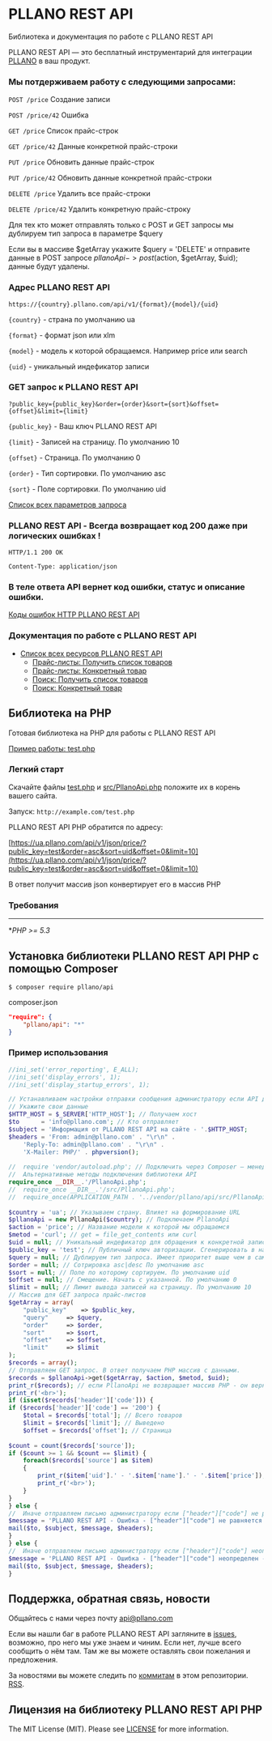 # PLLANO REST API

Библиотека и документация по работе с PLLANO REST API

PLLANO REST API — это бесплатный инструментарий для интеграции [PLLANO](https://ua.pllano.com/) в ваш продукт.

<a name="general"></a>

### Мы потдерживаем работу с следующими запросами:

`POST /price` Создание записи 

`POST /price/42` Ошибка

`GET /price` Список прайс-строк

`GET /price/42` Данные конкретной прайс-строки

`PUT /price` Обновить данные прайс-строк

`PUT /price/42` Обновить данные конкретной прайс-строки

`DELETE /price` Удалить все прайс-строки

`DELETE /price/42` Удалить конкретную прайс-строку

Для тех кто может отправлять только с POST и GET запросы мы дублируем тип запроса в параметре $query

Если вы в массиве $getArray укажите $query = 'DELETE' и отправите данные в POST запросе $pllanoApi->post($action, $getArray, $uid); данные будут удалены.

### Адрес PLLANO REST API

`https://{country}.pllano.com/api/v1/{format}/{model}/{uid}`

`{country}` - страна по умолчанию ua

`{format}` - формат json или xlm

`{model}` - модель к которой обращаемся. Например price или search

`{uid}` - уникальный индефикатор записи

### GET запрос к PLLANO REST API

`?public_key={public_key}&order={order}&sort={sort}&offset={offset}&limit={limit}`

`{public_key}` - Ваш ключ PLLANO REST API

`{limit}` - Записей на страницу. По умолчанию 10

`{offset}` - Страница. По умолчанию 0

`{order}` - Тип сортировки. По умолчанию asc

`{sort}` - Поле сортировки. По умолчанию uid

[Список всех параметров запроса](docs/query.md)

### PLLANO REST API - Всегда возвращает код 200 даже при логических ошибках !

`HTTP/1.1 200 OK`

`Content-Type: application/json`

### В теле ответа API вернет код ошибки, статус и описание ошибки.

[Коды ошибок HTTP PLLANO REST API](errors.md)

### Документация по работе с PLLANO REST API
* [Список всех ресурсов PLLANO REST API](docs/query.md)
	* [Прайс-листы: Получить список товаров](docs/price.md)
	* [Прайс-листы: Конкретный товар](docs/price.md#item)
	* [Поиск: Получить список товаров](docs/search.md)
	* [Поиск: Конкретный товар](docs/search.md#item)

<a name="php"></a>
## Библиотека на PHP

Готовая библиотека на PHP для работы с PLLANO REST API

[Пример работы: test.php](test.php)

### Легкий старт

Скачайте файлы [test.php](test.php) и [src/PllanoApi.php](src/PllanoApi.php) положите их в корень вашего сайта.

Запуск: `http://example.com/test.php`

PLLANO REST API PHP обратится по адресу:

[https://ua.pllano.com/api/v1/json/price/?public_key=test&order=asc&sort=uid&offset=0&limit=10](https://ua.pllano.com/api/v1/json/price/?public_key=test&order=asc&sort=uid&offset=0&limit=10)

В ответ получит массив json конвертирует его в массив PHP

<a name="composer"></a>
### Требования
-------
 **PHP >= 5.3*

Установка библиотеки PLLANO REST API PHP с помощью Composer
-------

```
$ composer require pllano/api
```

composer.json

``` json
"require": {
	"pllano/api": "*"
}
```
<a name="test"></a>
### Пример использования

``` php
//ini_set('error_reporting', E_ALL);
//ini_set('display_errors', 1);
//ini_set('display_startup_errors', 1);

// Устанавливаем настройки отправки сообщения администратору если API даст ошибку
// Укажите свои данные
$HTTP_HOST = $_SERVER['HTTP_HOST']; // Получаем хост
$to      = 'info@pllano.com'; // Кто отправляет
$subject = 'Информация от PLLANO REST API на сайте - '.$HTTP_HOST;
$headers = 'From: admin@pllano.com' . "\r\n" .
    'Reply-To: admin@pllano.com' . "\r\n" .
    'X-Mailer: PHP/' . phpversion();
	
//	require 'vendor/autoload.php'; // Подключить через Composer — менеджер зависимостей для PHP
//	Альтернативные методы подключения библиотеки API
require_once __DIR__.'/PllanoApi.php';
//	require_once __DIR__.'/src/PllanoApi.php';
//	require_once(APPLICATION_PATH . '../vendor/pllano/api/src/PllanoApi.php');
	
$country = 'ua'; // Указываем страну. Влияет на формирование URL
$pllanoApi = new PllanoApi($country); // Подключаем PllanoApi
$action = 'price'; // Название модели к которой мы обращаемся
$metod = 'curl'; // get = file_get_contents или curl
$uid = null; // Уникальный индефикатор для обращения к конкретной записи (Например по конкретному заказу). Если пусто выводим список.
$public_key = 'test'; // Публичный ключ авторизации. Сгенерировать в настройках API каждого магазина. По умолчанию test для настройки API
$query = null; // Дублируем тип запроса. Имеет приоритет выше чем в самом запросе.
$order = null; // Сотрировка asc|desc По умолчанию asc
$sort = null; // Поле по которому сортируем. По умолчанию uid
$offset = null; // Смещение. Начать с указанной. По умолчанию 0
$limit = null; // Лимит вывода записей на страницу. По умолчанию 10
// Массив для GET запроса прайс-листов
$getArray = array(
	"public_key"	=> $public_key,
	"query"		=> $query,
	"order"		=> $order,
	"sort"		=> $sort,
	"offset"	=> $offset,
	"limit"		=> $limit
);
$records = array();
// Отправляем GET запрос. В ответ получаем PHP массив с данными.
$records = $pllanoApi->get($getArray, $action, $metod, $uid); 
print_r($records); // если PllanoApi не возвращает массив PHP - он вернет описание ошибки
print_r('<br>');
if (isset($records['header']['code'])) {
if ($records['header']['code'] == '200') {
	$total = $records['total']; // Всего товаров
	$limit = $records['limit']; // Выведено
	$offset = $records['offset']; // Страница
	
$count = count($records['source']);
if ($count >= 1 && $count == $limit) {
	foreach($records['source'] as $item)
	{
		print_r($item['uid'].' - '.$item['name'].' - '.$item['price']);
		print_r('<br>');
	}
}
} else {
//	Иначе отправляем письмо администратору если ["header"]["code"] не равняется 200
$message = 'PLLANO REST API - Ошибка - ["header"]["code"] не равняется 200 - на сайте: '.$HTTP_HOST;
mail($to, $subject, $message, $headers);
}
} else {
//	Иначе отправляем письмо администратору если ["header"]["code"] неопределен
$message = 'PLLANO REST API - Ошибка - ["header"]["code"] неопределен - на сайте: '.$HTTP_HOST;
mail($to, $subject, $message, $headers);
}
```

<a name="feedback"></a>
## Поддержка, обратная связь, новости

Общайтесь с нами через почту api@pllano.com

Если вы нашли баг в работе PLLANO REST API загляните в
[issues](https://github.com/pllano/api/issues), возможно, про него мы уже знаем и
чиним. Если нет, лучше всего сообщить о нём там. Там же вы можете оставлять свои
пожелания и предложения.

За новостями вы можете следить по
[коммитам](https://github.com/pllano/api/commits/master) в этом репозитории.
[RSS](https://github.com/pllano/api/commits/master.atom).

Лицензия на библиотеку PLLANO REST API PHP
-------

The MIT License (MIT). Please see [LICENSE](LICENSE.md) for more information.
